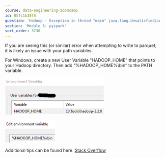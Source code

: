 ```yaml
---
course: data-engineering-zoomcamp
id: 05fc1b38f6
question: 'Hadoop - Exception in thread "main" java.lang.UnsatisfiedLinkError: org.apache.hadoop.io.nativeio.NativeIO$Windows.access0(Ljava/lang/String;I)Z'
section: 'Module 5: pyspark'
sort_order: 3730
---
```


If you are seeing this (or similar) error when attempting to write to parquet, it is likely an issue with your path variables.

For Windows, create a new User Variable “HADOOP_HOME” that points to your Hadoop directory. Then add “%HADOOP_HOME%\bin” to the PATH variable.

![Image](images/data-engineering-zoomcamp/image_073b1786.png)

![Image](images/data-engineering-zoomcamp/image_57fd99e0.png)

Additional tips can be found here: [Stack Overflow](https://stackoverflow.com/questions/41851066/exception-in-thread-main-java-lang-unsatisfiedlinkerror-org-apache-hadoop-io)

